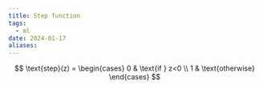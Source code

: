 ```yaml
---
title: Step function
tags:
  - ml
date: 2024-01-17
aliases:
---
```

$$
\text{step}(z) = \begin{cases}
0 &  \text{if } z<0 \\
1 &  \text{otherwise}
\end{cases}
$$